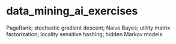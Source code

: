 # data_mining_ai_exercises
PageRank; stochastic gradient descent; Naive Bayes; utility matrix factorization; locality sensitive hashing; hidden Markov models
